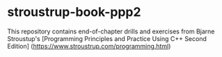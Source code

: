 # stroustrup-book-ppp2

This repository contains end-of-chapter drills and exercises from Bjarne Stroustup's [Programming Principles and Practice Using C++ Second Edition] (https://www.stroustrup.com/programming.html)

